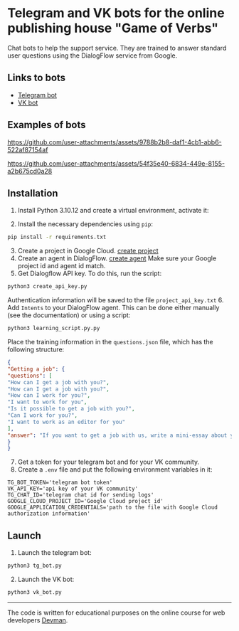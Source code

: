 # Telegram and VK bots for the online publishing house "Game of Verbs"
Chat bots to help the support service. They are trained to answer standard user questions using the DialogFlow service from Google.

## Links to bots
- [Telegram bot](https://t.me/echo_exam_bot)
- [VK bot](https://vk.com/club227606236)

## Examples of bots

https://github.com/user-attachments/assets/9788b2b8-daf1-4cb1-abb6-522af87154af

https://github.com/user-attachments/assets/54f35e40-6834-449e-8155-a2b675cd0a28

## Installation
1. Install Python 3.10.12 and create a virtual environment, activate it:

2. Install the necessary dependencies using `pip`:
```sh
pip install -r requirements.txt
```
3. Create a project in Google Cloud.
[create project ](https://console.cloud.google.com/projectselector2/home/)
4. Create an agent in DialogFlow.
[create agent](https://dialogflow.cloud.google.com/#/agent/)
Make sure your Google project id and agent id match.
5. Get Dialogflow API key. To do this, run the script:
```sh
python3 create_api_key.py
```
Authentication information will be saved to the file `project_api_key.txt`
6. Add `Intents` to your DialogFlow agent. This can be done either manually (see the documentation) or using a script:
```sh
python3 learning_script.py.py
```
Place the training information in the `questions.json` file, which has the following structure:
```json
{
"Getting a job": {
"questions": [
"How can I get a job with you?",
"How can I get a job with you?",
"How can I work for you?",
"I want to work for you",
"Is it possible to get a job with you?",
"Can I work for you?",
"I want to work as an editor for you"
],
"answer": "If you want to get a job with us, write a mini-essay about yourself to game-of-verbs@gmail.com and attach your portfolio."
}
}
```
7. Get a token for your telegram bot and for your VK community.
8. Create a `.env` file and put the following environment variables in it:
```env
TG_BOT_TOKEN='telegram bot token'
VK_API_KEY='api key of your VK community'
TG_CHAT_ID='telegram chat id for sending logs'
GOOGLE_CLOUD_PROJECT_ID='Google Cloud project id'
GOOGLE_APPLICATION_CREDENTIALS='path to the file with Google Cloud authorization information'
```
## Launch
1. Launch the telegram bot:
```sh
python3 tg_bot.py
```
2. Launch the VK bot:
```sh
python3 vk_bot.py
```
***
The code is written for educational purposes on the online course for web developers [Devman](dvmn.org).

